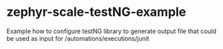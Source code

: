 # zephyr-scale-testNG-example
Example how to configure testNG library to generate output file that could be used as input for /automations/executions/junit
